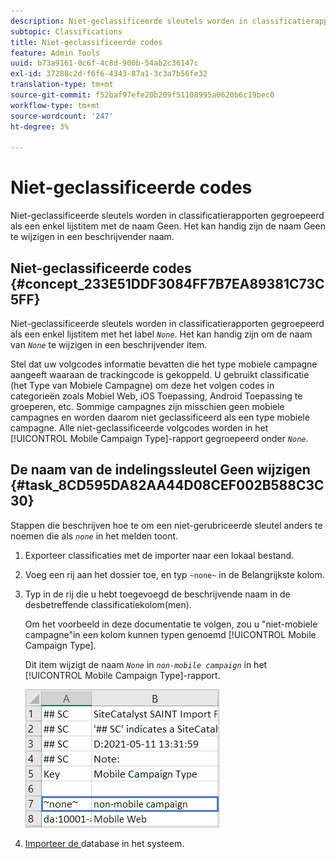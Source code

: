 ```yaml
---
description: Niet-geclassificeerde sleutels worden in classificatierapporten gegroepeerd als een enkel lijstitem met de naam Geen. Het kan handig zijn de naam Geen te wijzigen in een beschrijvender naam.
subtopic: Classifications
title: Niet-geclassificeerde codes
feature: Admin Tools
uuid: b73a9161-0c6f-4c8d-900b-54ab2c36147c
exl-id: 37288c2d-f6f6-4343-87a1-3c3a7b56fe32
translation-type: tm+mt
source-git-commit: f52baf97efe20b209f51108995a0620b6c19bec0
workflow-type: tm+mt
source-wordcount: '247'
ht-degree: 3%

---
```


# Niet-geclassificeerde codes

Niet-geclassificeerde sleutels worden in classificatierapporten gegroepeerd als een enkel lijstitem met de naam Geen. Het kan handig zijn de naam Geen te wijzigen in een beschrijvender naam.

## Niet-geclassificeerde codes {#concept_233E51DDF3084FF7B7EA89381C73C5FF}

Niet-geclassificeerde sleutels worden in classificatierapporten gegroepeerd als een enkel lijstitem met het label *`None`*. Het kan handig zijn om de naam van *`None`* te wijzigen in een beschrijvender item.

Stel dat uw volgcodes informatie bevatten die het type mobiele campagne aangeeft waaraan de trackingcode is gekoppeld. U gebruikt classificatie (het Type van Mobiele Campagne) om deze het volgen codes in categorieën zoals Mobiel Web, iOS Toepassing, Android Toepassing te groeperen, etc. Sommige campagnes zijn misschien geen mobiele campagnes en worden daarom niet geclassificeerd als een type mobiele campagne. Alle niet-geclassificeerde volgcodes worden in het [!UICONTROL Mobile Campaign Type]-rapport gegroepeerd onder *`None`*.

## De naam van de indelingssleutel Geen wijzigen {#task_8CD595DA82AA44D08CEF002B588C3C30}

<!-- 

t_rename_classification_none.xml

 -->

Stappen die beschrijven hoe te om een niet-gerubriceerde sleutel anders te noemen die als *`none`* in het melden toont.

1. Exporteer classificaties met de importer naar een lokaal bestand.
1. Voeg een rij aan het dossier toe, en typ `~none~` in de Belangrijkste kolom.
1. Typ in de rij die u hebt toegevoegd de beschrijvende naam in de desbetreffende classificatiekolom(men).

   Om het voorbeeld in deze documentatie te volgen, zou u &quot;niet-mobiele campagne&quot;in een kolom kunnen typen genoemd [!UICONTROL Mobile Campaign Type].

   Dit item wijzigt de naam *`None`* in *`non-mobile campaign`* in het [!UICONTROL Mobile Campaign Type]-rapport.

   ![Voorbeeld van een niet-geclassificeerde sleutel](/help/components/classifications/importer/assets/non-classified-key.png)

1. [Importeer de ](/help/components/classifications/importer/import-file.md) database in het systeem.
